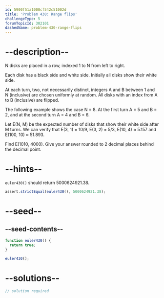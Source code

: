 ```yaml
---
id: 5900f51a1000cf542c51002d
title: 'Problem 430: Range flips'
challengeType: 5
forumTopicId: 302101
dashedName: problem-430-range-flips
---
```


# --description--

N disks are placed in a row, indexed 1 to N from left to right.

Each disk has a black side and white side. Initially all disks show their white side.

At each turn, two, not necessarily distinct, integers A and B between 1 and N (inclusive) are chosen uniformly at random. All disks with an index from A to B (inclusive) are flipped.

The following example shows the case N = 8. At the first turn A = 5 and B = 2, and at the second turn A = 4 and B = 6.

Let E(N, M) be the expected number of disks that show their white side after M turns. We can verify that E(3, 1) = 10/9, E(3, 2) = 5/3, E(10, 4) ≈ 5.157 and E(100, 10) ≈ 51.893.

Find E(1010, 4000). Give your answer rounded to 2 decimal places behind the decimal point.

# --hints--

`euler430()` should return 5000624921.38.

```js
assert.strictEqual(euler430(), 5000624921.38);
```

# --seed--

## --seed-contents--

```js
function euler430() {
  return true;
}

euler430();
```

# --solutions--

```js
// solution required
```

